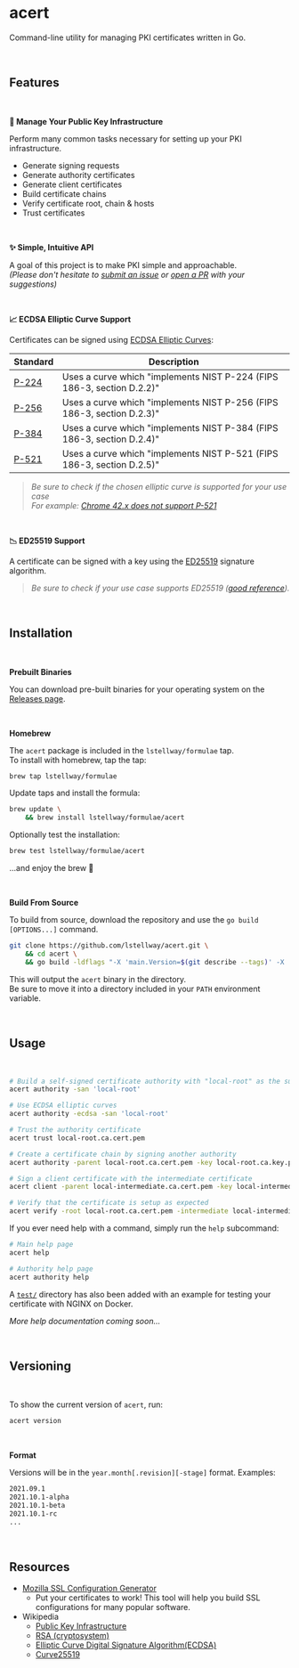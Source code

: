 # acert

Command-line utility for managing PKI certificates written in Go.

<br />

## Features

<br />

**🔐 Manage Your Public Key Infrastructure**

Perform many common tasks necessary for setting up your PKI infrastructure.

-   Generate signing requests
-   Generate authority certificates
-   Generate client certificates
-   Build certificate chains
-   Verify certificate root, chain & hosts
-   Trust certificates

<br />

**✨ Simple, Intuitive API**

A goal of this project is to make PKI simple and approachable.<br />
_(Please don't hesitate to [submit an issue](https://github.com/lstellway/acert/issues) or [open a PR](https://github.com/lstellway/acert/pulls) with your suggestions)_

<br />

**📈 ECDSA Elliptic Curve Support**

Certificates can be signed using [ECDSA Elliptic Curves](https://pkg.go.dev/crypto/ecdsa):

| Standard                                         | Description |
| ------------------------------------------------ | ----------- |
| [P-224](https://pkg.go.dev/crypto/elliptic#P224) | Uses a curve which "implements NIST P-224 (FIPS 186-3, section D.2.2)" |
| [P-256](https://pkg.go.dev/crypto/elliptic#P256) | Uses a curve which "implements NIST P-256 (FIPS 186-3, section D.2.3)" |
| [P-384](https://pkg.go.dev/crypto/elliptic#P384) | Uses a curve which "implements NIST P-384 (FIPS 186-3, section D.2.4)" |
| [P-521](https://pkg.go.dev/crypto/elliptic#P521) | Uses a curve which "implements NIST P-521 (FIPS 186-3, section D.2.5)" |

>_Be sure to check if the chosen elliptic curve is supported for your use case_<br />
>_For example: [Chrome 42.x does not support P-521](https://bugs.chromium.org/p/chromium/issues/detail?id=478225)_

<br />

**📉 ED25519 Support**

A certificate can be signed with a key using the [ED25519](https://pkg.go.dev/crypto/ed25519@go1.17.1) signature algorithm. <br />

>_Be sure to check if your use case supports ED25519 ([good reference](https://ianix.com/pub/ed25519-deployment.html))._<br />

<br />

## Installation

<br />

**Prebuilt Binaries**

You can download pre-built binaries for your operating system on the [Releases page](https://github.com/lstellway/acert/releases).

<br />

**Homebrew**

The `acert` package is included in the `lstellway/formulae` tap.<br />
To install with homebrew, tap the tap:

```sh
brew tap lstellway/formulae
```

Update taps and install the formula:

```sh
brew update \
    && brew install lstellway/formulae/acert
```

Optionally test the installation:

```sh
brew test lstellway/formulae/acert
```

...and enjoy the brew 🍻

<br />

**Build From Source**

To build from source, download the repository and use the `go build [OPTIONS...]` command.

```sh
git clone https://github.com/lstellway/acert.git \
    && cd acert \
    && go build -ldflags "-X 'main.Version=$(git describe --tags)' -X 'main.ReleaseDate=$(git log -1 --format=%ai $(git describe --tags) | cat)'"
```

This will output the `acert` binary in the directory.<br />
Be sure to move it into a directory included in your `PATH` environment variable.

<br />

## Usage

<br />

```sh
# Build a self-signed certificate authority with "local-root" as the subject alternative name
acert authority -san 'local-root'

# Use ECDSA elliptic curves 
acert authority -ecdsa -san 'local-root'

# Trust the authority certificate
acert trust local-root.ca.cert.pem

# Create a certificate chain by signing another authority
acert authority -parent local-root.ca.cert.pem -key local-root.ca.key.pem -san 'local-intermediate'

# Sign a client certificate with the intermediate certificate
acert client -parent local-intermediate.ca.cert.pem -key local-intermediate.ca.key.pem -san 'test.com,*.test.com'

# Verify that the certificate is setup as expected
acert verify -root local-root.ca.cert.pem -intermediate local-intermediate.ca.cert.pem -hosts 'test.com,*.test.com' test.com.cert.pem
```

If you ever need help with a command, simply run the `help` subcommand:

```sh
# Main help page
acert help

# Authority help page
acert authority help
```

A [`test/`](./test) directory has also been added with an example for testing your certificate with NGINX on Docker. 

_More help documentation coming soon..._

<br />

## Versioning

<br />

To show the current version of `acert`, run:

```sh
acert version
```

<br />

**Format**

Versions will be in the `year.month[.revision][-stage]` format. Examples:

```sh
2021.09.1
2021.10.1-alpha
2021.10.1-beta
2021.10.1-rc
...
```

<br />

## Resources

-   [Mozilla SSL Configuration Generator](https://ssl-config.mozilla.org/)
    -   Put your certificates to work! This tool will help you build SSL configurations for many popular software.
-   Wikipedia
    -   [Public Key Infrastructure](https://en.wikipedia.org/wiki/Public_key_infrastructure)
    -   [RSA (cryptosystem)](<https://en.wikipedia.org/wiki/RSA_(cryptosystem)>)
    -   [Elliptic Curve Digital Signature Algorithm(ECDSA)](https://en.wikipedia.org/wiki/Elliptic_Curve_Digital_Signature_Algorithm)
    -   [Curve25519](https://en.wikipedia.org/wiki/Curve25519)

